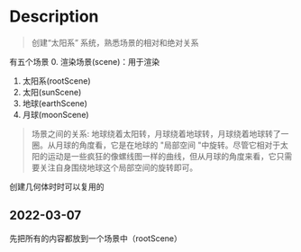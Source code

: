 # Description
> 创建“太阳系” 系统，熟悉场景的相对和绝对关系

有五个场景
0. 渲染场景(scene)：用于渲染
1. 太阳系(rootScene)
2. 太阳(sunScene)
3. 地球(earthScene)
4. 月球(moonScene)
> 场景之间的关系: 地球绕着太阳转，月球绕着地球转，月球绕着地球转了一圈。从月球的角度看，它是在地球的 "局部空间 "中旋转。尽管它相对于太阳的运动是一些疯狂的像螺线图一样的曲线，但从月球的角度来看，它只需要关注自身围绕地球这个局部空间的旋转即可。

创建几何体时时可以复用的



## 2022-03-07
先把所有的内容都放到一个场景中（rootScene）

